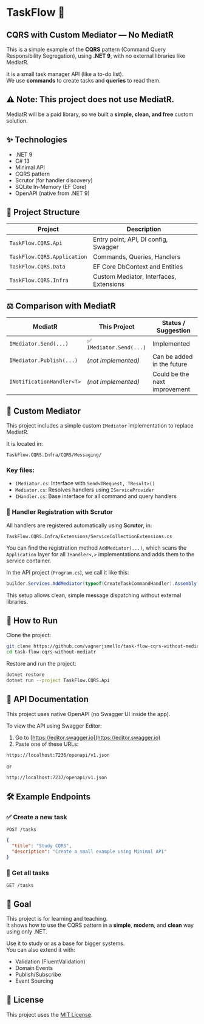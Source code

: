 # TaskFlow 🧠
## CQRS with Custom Mediator — No MediatR

This is a simple example of the **CQRS** pattern (Command Query Responsibility Segregation), using **.NET 9**, with no external libraries like MediatR.

It is a small task manager API (like a to-do list).  
We use **commands** to create tasks and **queries** to read them.

## ⚠️ Note: This project does **not use MediatR**.  
MediatR will be a paid library, so we built a **simple, clean, and free** custom solution.

## ✨ Technologies

- .NET 9
- C# 13
- Minimal API
- CQRS pattern
- Scrutor (for handler discovery)
- SQLite In-Memory (EF Core)
- OpenAPI (native from .NET 9)

## 🧱 Project Structure

| Project                  | Description                           |
|--------------------------|---------------------------------------|
| `TaskFlow.CQRS.Api`      | Entry point, API, DI config, Swagger  |
| `TaskFlow.CQRS.Application` | Commands, Queries, Handlers        |
| `TaskFlow.CQRS.Data`     | EF Core DbContext and Entities        |
| `TaskFlow.CQRS.Infra`    | Custom Mediator, Interfaces, Extensions |

## ⚖️ Comparison with MediatR

| MediatR                     | This Project                  | Status / Suggestion            |
|----------------------------|-------------------------------|--------------------------------|
| `IMediator.Send(...)`      | ✅ `IMediator.Send(...)`       | Implemented                    |
| `IMediator.Publish(...)`   | *(not implemented)*           | Can be added in the future     |
| `INotificationHandler<T>`  | *(not implemented)*           | Could be the next improvement  |

## 🧠 Custom Mediator

This project includes a simple custom `IMediator` implementation to replace MediatR.

It is located in:

```
TaskFlow.CQRS.Infra/CQRS/Messaging/
```

### Key files:
- `IMediator.cs`: Interface with `Send<TRequest, TResult>()`
- `Mediator.cs`: Resolves handlers using `IServiceProvider`
- `IHandler.cs`: Base interface for all command and query handlers

### 🔄 Handler Registration with Scrutor

All handlers are registered automatically using **Scrutor**, in:

```
TaskFlow.CQRS.Infra/Extensions/ServiceCollectionExtensions.cs
```

You can find the registration method `AddMediator(...)`, which scans the `Application` layer for all `IHandler<,>` implementations and adds them to the service container.

In the API project (`Program.cs`), we call it like this:

```csharp
builder.Services.AddMediator(typeof(CreateTaskCommandHandler).Assembly);
```

This setup allows clean, simple message dispatching without external libraries.

## 🚀 How to Run

Clone the project:

```bash
git clone https://github.com/vagnerjsmello/task-flow-cqrs-without-mediatr.git
cd task-flow-cqrs-without-mediatr
```

Restore and run the project:

```bash
dotnet restore
dotnet run --project TaskFlow.CQRS.Api
```



## 📄 API Documentation

This project uses native OpenAPI (no Swagger UI inside the app).

To view the API using Swagger Editor:

1. Go to [https://editor.swagger.io](https://editor.swagger.io)
2. Paste one of these URLs:

```
https://localhost:7236/openapi/v1.json
```
or
```
http://localhost:7237/openapi/v1.json
```



## 🛠️ Example Endpoints

### ✅ Create a new task  
`POST /tasks`

```json
{
  "title": "Study CQRS",
  "description": "Create a small example using Minimal API"
}
```

### 📄 Get all tasks  
`GET /tasks`


## 🎯 Goal

This project is for learning and teaching.  
It shows how to use the CQRS pattern in a **simple**, **modern**, and **clean** way using only .NET.

Use it to study or as a base for bigger systems.  
You can also extend it with:
- Validation (FluentValidation)
- Domain Events
- Publish/Subscribe
- Event Sourcing

## 📄 License

This project uses the [MIT License](LICENSE).
